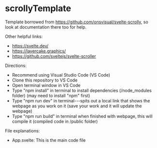 # scrollyTemplate

Template borrowed from https://github.com/onsvisual/svelte-scrolly, so look at documentation there too for help.

Other helpful links:
- https://svelte.dev/
- https://layercake.graphics/
- https://github.com/sveltejs/svelte-scroller

Directions:
- Recommend using Visual Studio Code (VS Code)
- Clone this repository to VS Code
- Open terminal window in VS Code
- Type "npm install" in terminal to install dependencies (/node_modules folder) (may need to install "npm" first)
- Type "npm run dev" in terminal---spits out a local link that shows the webpage as you work on it (save your work and it will update the webpage)
- Type "npm run build" in terminal when finished with webpage, this will compile it (compiled code in /public folder)  

File explanations:
- App.svelte: This is the main code file
